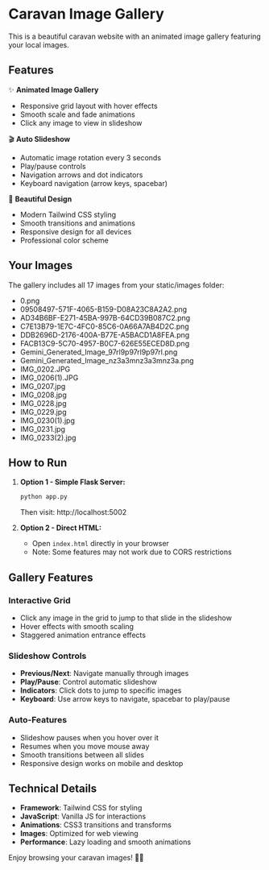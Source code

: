 # Caravan Image Gallery

This is a beautiful caravan website with an animated image gallery featuring your local images.

## Features

✨ **Animated Image Gallery**
- Responsive grid layout with hover effects
- Smooth scale and fade animations
- Click any image to view in slideshow

🎬 **Auto Slideshow**
- Automatic image rotation every 3 seconds
- Play/pause controls
- Navigation arrows and dot indicators
- Keyboard navigation (arrow keys, spacebar)

🎨 **Beautiful Design**
- Modern Tailwind CSS styling
- Smooth transitions and animations
- Responsive design for all devices
- Professional color scheme

## Your Images

The gallery includes all 17 images from your static/images folder:
- 0.png
- 09508497-571F-4065-B159-D08A23C8A2A2.png
- AD34B6BF-E271-45BA-997B-64CD39B087C2.png
- C7E13B79-1E7C-4FC0-85C6-0A66A7AB4D2C.png
- DDB2696D-2176-400A-B77E-A5BACD1A8FEA.png
- FACB13C9-5C70-4957-B0C7-626E55ECED8D.png
- Gemini_Generated_Image_97rl9p97rl9p97rl.png
- Gemini_Generated_Image_nz3a3mnz3a3mnz3a.png
- IMG_0202.JPG
- IMG_0206(1).JPG
- IMG_0207.jpg
- IMG_0208.jpg
- IMG_0228.jpg
- IMG_0229.jpg
- IMG_0230(1).jpg
- IMG_0231.jpg
- IMG_0233(2).jpg

## How to Run

1. **Option 1 - Simple Flask Server:**
   ```bash
   python app.py
   ```
   Then visit: http://localhost:5002

2. **Option 2 - Direct HTML:**
   - Open `index.html` directly in your browser
   - Note: Some features may not work due to CORS restrictions

## Gallery Features

### Interactive Grid
- Click any image in the grid to jump to that slide in the slideshow
- Hover effects with smooth scaling
- Staggered animation entrance effects

### Slideshow Controls
- **Previous/Next**: Navigate manually through images
- **Play/Pause**: Control automatic slideshow
- **Indicators**: Click dots to jump to specific images
- **Keyboard**: Use arrow keys to navigate, spacebar to play/pause

### Auto-Features
- Slideshow pauses when you hover over it
- Resumes when you move mouse away
- Smooth transitions between all slides
- Responsive design works on mobile and desktop

## Technical Details

- **Framework**: Tailwind CSS for styling
- **JavaScript**: Vanilla JS for interactions
- **Animations**: CSS3 transitions and transforms
- **Images**: Optimized for web viewing
- **Performance**: Lazy loading and smooth animations

Enjoy browsing your caravan images! 🚐✨

